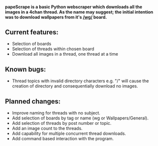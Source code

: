 #### papeScrape is a basic Python webscraper which downloads all the images in a 4chan thread. As the name may suggest; the initial intention was to download wallpapers from it's [/wg/](http://boards.4chan.org/wg/catalog) board.

## Current features:
* Selection of boards
* Selection of threads within chosen board
* Download all images in a thread, one thread at a time

## Known bugs:
* Thread topics with invalid directory characters e.g. "/" will cause the creation of directory and consequentially download no images.

## Planned changes:
* Improve naming for threads with no subject.
* Add selection of boards by tag or name (wg or Wallpapers/General).
* Add selection of threads by post number or topic.
* Add an image count to the threads.
* Add capability for multiple concurrent thread downloads.
* Add command based interaction with the program.